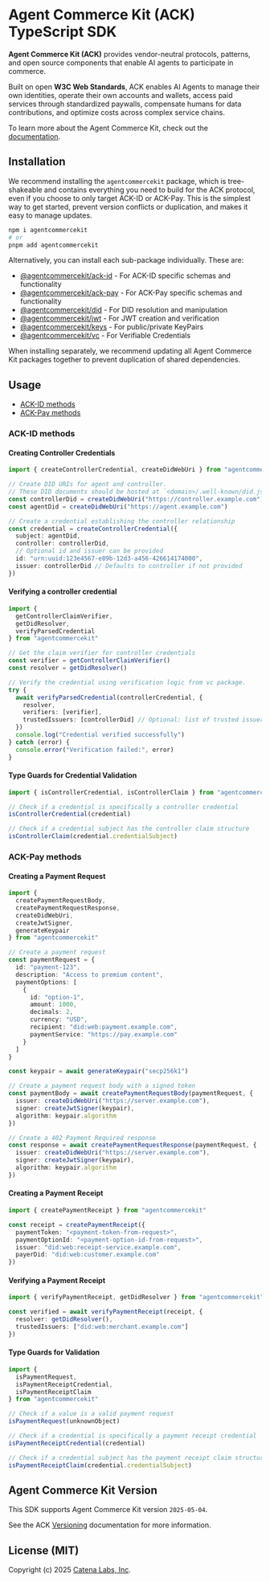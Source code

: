 # Agent Commerce Kit (ACK) TypeScript SDK

**Agent Commerce Kit (ACK)** provides vendor-neutral protocols, patterns, and open source components that enable AI agents to participate in commerce.

Built on open **W3C Web Standards**, ACK enables AI Agents to manage their own identities, operate their own accounts and wallets, access paid services through standardized paywalls, compensate humans for data contributions, and optimize costs across complex service chains.

To learn more about the Agent Commerce Kit, check out the [documentation](https://www.agentcommercekit.com).

## Installation

We recommend installing the `agentcommercekit` package, which is tree-shakeable and contains everything you need to build for the ACK protocol, even if you choose to only target ACK-ID or ACK-Pay. This is the simplest way to get started, prevent version conflicts or duplication, and makes it easy to manage updates.

```sh
npm i agentcommercekit
# or
pnpm add agentcommercekit
```

Alternatively, you can install each sub-package individually. These are:

- [@agentcommercekit/ack-id](https://github.com/agentcommercekit/ack/tree/main/packages/ack-id) - For ACK-ID specific schemas and functionality
- [@agentcommercekit/ack-pay](https://github.com/agentcommercekit/ack/tree/main/packages/ack-pay) - For ACK-Pay specific schemas and functionality
- [@agentcommercekit/did](https://github.com/agentcommercekit/ack/tree/main/packages/did) - For DID resolution and manipulation
- [@agentcommercekit/jwt](https://github.com/agentcommercekit/ack/tree/main/packages/jwt) - For JWT creation and verification
- [@agentcommercekit/keys](https://github.com/agentcommercekit/ack/tree/main/packages/keys) - For public/private KeyPairs
- [@agentcommercekit/vc](https://github.com/agentcommercekit/ack/tree/main/packages/vc) - For Verifiable Credentials

When installing separately, we recommend updating all Agent Commerce Kit packages together to prevent duplication of shared dependencies.

## Usage

- [ACK-ID methods](#ack-id-methods)
- [ACK-Pay methods](#ack-pay-methods)

### ACK-ID methods

#### Creating Controller Credentials

```ts
import { createControllerCredential, createDidWebUri } from "agentcommercekit"

// Create DID URIs for agent and controller.
// These DID documents should be hosted at `<domain>/.well-known/did.json`
const controllerDid = createDidWebUri("https://controller.example.com")
const agentDid = createDidWebUri("https://agent.example.com")

// Create a credential establishing the controller relationship
const credential = createControllerCredential({
  subject: agentDid,
  controller: controllerDid,
  // Optional id and issuer can be provided
  id: "urn:uuid:123e4567-e89b-12d3-a456-426614174000",
  issuer: controllerDid // Defaults to controller if not provided
})
```

#### Verifying a controller credential

```ts
import {
  getControllerClaimVerifier,
  getDidResolver,
  verifyParsedCredential
} from "agentcommercekit"

// Get the claim verifier for controller credentials
const verifier = getControllerClaimVerifier()
const resolver = getDidResolver()

// Verify the credential using verification logic from vc package.
try {
  await verifyParsedCredential(controllerCredential, {
    resolver,
    verifiers: [verifier],
    trustedIssuers: [controllerDid] // Optional: list of trusted issuers
  })
  console.log("Credential verified successfully")
} catch (error) {
  console.error("Verification failed:", error)
}
```

#### Type Guards for Credential Validation

```ts
import { isControllerCredential, isControllerClaim } from "agentcommercekit"

// Check if a credential is specifically a controller credential
isControllerCredential(credential)

// Check if a credential subject has the controller claim structure
isControllerClaim(credential.credentialSubject)
```

### ACK-Pay methods

#### Creating a Payment Request

```ts
import {
  createPaymentRequestBody,
  createPaymentRequestResponse,
  createDidWebUri,
  createJwtSigner,
  generateKeypair
} from "agentcommercekit"

// Create a payment request
const paymentRequest = {
  id: "payment-123",
  description: "Access to premium content",
  paymentOptions: [
    {
      id: "option-1",
      amount: 1000,
      decimals: 2,
      currency: "USD",
      recipient: "did:web:payment.example.com",
      paymentService: "https://pay.example.com"
    }
  ]
}

const keypair = await generateKeypair("secp256k1")

// Create a payment request body with a signed token
const paymentBody = await createPaymentRequestBody(paymentRequest, {
  issuer: createDidWebUri("https://server.example.com"),
  signer: createJwtSigner(keypair),
  algorithm: keypair.algorithm
})

// Create a 402 Payment Required response
const response = await createPaymentRequestResponse(paymentRequest, {
  issuer: createDidWebUri("https://server.example.com"),
  signer: createJwtSigner(keypair),
  algorithm: keypair.algorithm
})
```

#### Creating a Payment Receipt

```ts
import { createPaymentReceipt } from "agentcommercekit"

const receipt = createPaymentReceipt({
  paymentToken: "<payment-token-from-request>",
  paymentOptionId: "<payment-option-id-from-request>",
  issuer: "did:web:receipt-service.example.com",
  payerDid: "did:web:customer.example.com"
})
```

#### Verifying a Payment Receipt

```ts
import { verifyPaymentReceipt, getDidResolver } from "agentcommercekit"

const verified = await verifyPaymentReceipt(receipt, {
  resolver: getDidResolver(),
  trustedIssuers: ["did:web:merchant.example.com"]
})
```

#### Type Guards for Validation

```ts
import {
  isPaymentRequest,
  isPaymentReceiptCredential,
  isPaymentReceiptClaim
} from "agentcommercekit"

// Check if a value is a valid payment request
isPaymentRequest(unknownObject)

// Check if a credential is specifically a payment receipt credential
isPaymentReceiptCredential(credential)

// Check if a credential subject has the payment receipt claim structure
isPaymentReceiptClaim(credential.credentialSubject)
```

## Agent Commerce Kit Version

This SDK supports Agent Commerce Kit version `2025-05-04`.

See the ACK [Versioning](https://agentcommercekit.com/resources/versioning) documentation for more information.

## License (MIT)

Copyright (c) 2025 [Catena Labs, Inc](https://catenalabs.com).
